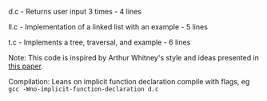 d.c - Returns user input 3 times - 4 lines

ll.c - Implementation of a linked list with an example - 5 lines

t.c - Implements a tree, traversal, and example - 6 lines

Note:
This code is inspired by Arthur Whitney's style and ideas presented in [this paper](http://www.eecg.toronto.edu/~jzhu/csc326/readings/iverson.pdf).

Compilation:
Leans on implicit function declaration compile with flags, eg
`gcc -Wno-implicit-function-declaration d.c`

